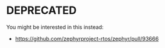 # DEPRECATED

You might be interested in this instead:

- <https://github.com/zephyrproject-rtos/zephyr/pull/93666>

